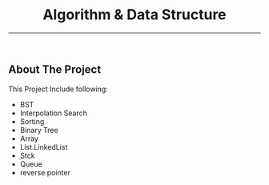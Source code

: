 <div align="center">
  <h1>Algorithm & Data Structure</h1>
<hr>
<br />

  


</div>


<!-- ABOUT THE PROJECT -->
## About The Project

This Project Include following:
* BST
* Interpolation Search 
* Sorting
* Binary Tree
* Array
* List.LinkedList
* Stck
* Queue
* reverse pointer
